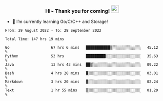 <h3 align="center">
    Hi~ Thank you for coming!
    <img src="https://media.giphy.com/media/hvRJCLFzcasrR4ia7z/giphy.gif" width="25px">
</h3>

<!--
**pineapple-man/pineapple-man** is a ✨ _special_ ✨ repository because its `README.md` (this file) appears on your GitHub profile.

Here are some ideas to get you started:
- 🔭 I’m currently working on ...
- 🤔 I’m looking for help with ...
- 💬 Ask me about ...
- 📫 How to reach me: ...
- 😄 Pronouns: ...
- ⚡ Fun fact: 
- 👯 I’m looking to collaborate on kubernetes
-->
- 🌱 I’m currently learning Go/C/C++ and Storage!

<!--START_SECTION:waka-->

```text
From: 29 August 2022 - To: 28 September 2022

Total Time: 147 hrs 19 mins

Go                   67 hrs 6 mins   ███████████▒░░░░░░░░░░░░░   45.12 %
Python               53 hrs          █████████░░░░░░░░░░░░░░░░   35.63 %
Java                 13 hrs 43 mins  ██▒░░░░░░░░░░░░░░░░░░░░░░   09.22 %
Bash                 4 hrs 28 mins   ▓░░░░░░░░░░░░░░░░░░░░░░░░   03.01 %
Markdown             3 hrs 20 mins   ▓░░░░░░░░░░░░░░░░░░░░░░░░   02.24 %
Text                 1 hr 55 mins    ▒░░░░░░░░░░░░░░░░░░░░░░░░   01.29 %
```

<!--END_SECTION:waka-->
